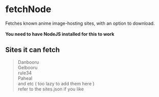 # fetchNode
 Fetches known anime image-hosting sites, with an option to download. <br />
 <br />
 **You need to have NodeJS installed for this to work** <br />

## Sites it can fetch <br />
> Danbooru <br />
> Gelbooru <br />
> rule34 <br />
> Paheal <br />
 and etc ( too lazy to add them here ) <br />
 refer to the sites.json if you like <br />
